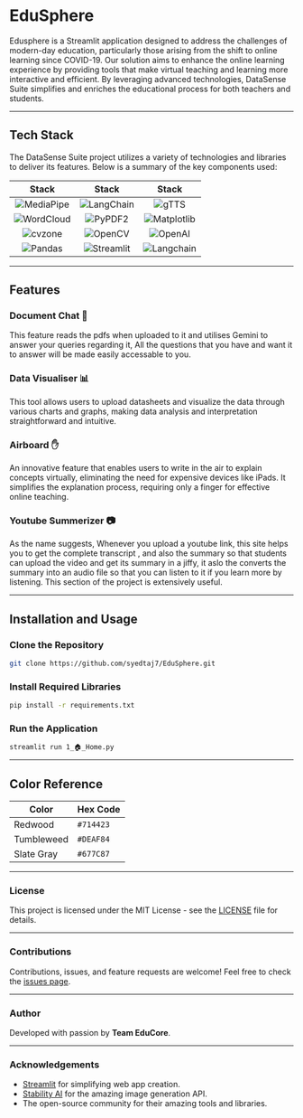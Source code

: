 # EduSphere

Edusphere is a Streamlit application designed to address the challenges of modern-day education, particularly those arising from the shift to online learning since COVID-19. Our solution aims to enhance the online learning experience by providing tools that make virtual teaching and learning more interactive and efficient. By leveraging advanced technologies, DataSense Suite simplifies and enriches the educational process for both teachers and students.


---
## Tech Stack

The DataSense Suite project utilizes a variety of technologies and libraries to deliver its features. Below is a summary of the key components used:



Stack         |  Stack    | Stack   
:-------------------------:|:-------------------------: | :-------------------------:| 
![MediaPipe](https://img.shields.io/badge/mediapipe-%23ffdb00.svg?style=for-the-badge&logo=google&logoColor=black)  |  ![LangChain](https://img.shields.io/badge/langchain-%230073ff.svg?style=for-the-badge&logo=chain&logoColor=white) | ![gTTS](https://img.shields.io/badge/gTTS-%23ffda44.svg?style=for-the-badge&logo=google&logoColor=black)| 
![WordCloud](https://img.shields.io/badge/wordcloud-%23FF9900.svg?style=for-the-badge&logo=cloud&logoColor=white) | ![PyPDF2](https://img.shields.io/badge/pypdf2-%234B8BBE.svg?style=for-the-badge&logo=python&logoColor=white) | ![Matplotlib](https://img.shields.io/badge/matplotlib-%230079C8.svg?style=for-the-badge&logo=python&logoColor=white) | 
![cvzone](https://img.shields.io/badge/cvzone-%2332CD32.svg?style=for-the-badge&logo=opencv&logoColor=white) | ![OpenCV](https://img.shields.io/badge/opencv-%23white.svg?style=for-the-badge&logo=opencv&logoColor=white) | ![OpenAI](https://img.shields.io/badge/OpenAI-%234a4a4a.svg?style=for-the-badge&logo=openai&logoColor=white) |
 ![Pandas](https://img.shields.io/badge/pandas-%23150458.svg?style=for-the-badge&logo=pandas&logoColor=white) | ![Streamlit](https://img.shields.io/badge/streamlit-%23FF4B4B.svg?style=for-the-badge&logo=streamlit&logoColor=white) | ![Langchain](https://img.shields.io/badge/langchain-%23FF4B4B.svg?style=for-the-badge)|


---

## Features

### Document Chat 📄
This feature reads the pdfs when uploaded to it and utilises Gemini to answer your queries regarding it, All the questions that you have and want it to answer will be made easily accessable to you.

### Data Visualiser 📊
This tool allows users to upload datasheets and visualize the data through various charts and graphs, making data analysis and interpretation straightforward and intuitive.

### Airboard ✋
An innovative feature that enables users to write in the air to explain concepts virtually, eliminating the need for expensive devices like iPads. It simplifies the explanation process, requiring only a finger for effective online teaching.

### Youtube Summerizer 📷
As the name suggests, Whenever you upload a youtube link, this site helps you to get the complete transcript , and also the summary so that students can upload the video and get its summary in a jiffy, it aslo the converts the summary into an audio file so that you can listen to it if you learn more by listening. This section of the project is extensively useful.

---

## Installation and Usage

### Clone the Repository
```bash
git clone https://github.com/syedtaj7/EduSphere.git
```

### Install Required Libraries
```bash
pip install -r requirements.txt
```

### Run the Application
```bash
streamlit run 1_🏠_Home.py
```

---



## Color Reference

| Color       | Hex Code  |
|-------------|-----------|
| Redwood     | `#714423` |
| Tumbleweed  | `#DEAF84` |
| Slate Gray  | `#677C87` |

---

### License
This project is licensed under the MIT License - see the [LICENSE](LICENSE) file for details.

---

### Contributions
Contributions, issues, and feature requests are welcome! Feel free to check the [issues page](https://github.com/syedtaj7/EduSphere/issues).

---

### Author
Developed with passion by **Team EduCore**.

---

### Acknowledgements
- [Streamlit](https://streamlit.io/) for simplifying web app creation.
- [Stability AI](https://stability.ai/) for the amazing image generation API.
- The open-source community for their amazing tools and libraries.

